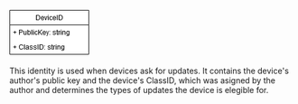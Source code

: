 ![DeviceID](DeviceID.drawio.png?raw=true "DeviceID")

This identity is used when devices ask for updates. It contains the device's author's public key and the device's ClassID, which was asigned by the author and determines the types of updates the device is elegible for.